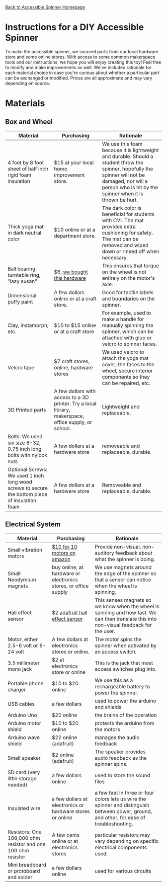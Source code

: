 [Back to Accessible Spinner Homepage](index.md)
# Instructions for a DIY Accessible Spinner
To make the accessible spinner, we sourced parts from our local hardware store and some online stores. With access to some common makerspace tools and our instructions, we hope you will enjoy creating this toy! Feel free to modify and make improvements as well. We've included rationale for each material choice in case you're curious about whether a particular part can be exchanged or modified. Prices are all approximate and may vary depending on source.
# Materials
## Box and Wheel

| Material | Purchasing | Rationale | 
|--- | --- | ---|
|4 foot by 8 foot sheet of half inch rigid foam insulation | $15 at your local home improvement store. | We use this foam because it is lightweight and durable. Should a student throw the spinner, hopefully the spinner will not be damaged, nor will a person who is hit by the spinner when it is thrown be hurt.
|Thick yoga mat in dark neutral color | $10 online or at a department store. | The dark color is beneficial for students with CVI. The mat provides extra cushioning for safety. The mat can be removed and wiped down or rinsed off when necessary.
|Ball bearing turntable ring, "lazy susan" | $6, [we bought this hardware](https://www.amazon.com/gp/product/B0006LBVDI/ref=oh_aui_detailpage_o00_s00?ie=UTF8&psc=1) | This ensures that torque on the wheel is not entirely on the motor's axle.
|Dimensional puffy paint | A few dollars online or at a craft store. | Good for tactile labels and boundaries on the spinner.
|Clay, instamorph, etc. | $10 to $15 online or at a craft store | For example, used to make a handle for manually spinning the spinner, which can be attached with glue or velcro to spinner faces.
|Velcro tape | $7 craft stores, online, hardware stores | We used velcro to attach the yoga mat cover, the faces to the wheel, secure interior components so they can be repaired, etc.
|3D Printed parts | A few dollars with access to a 3D printer. Try a local library, makerspace, office supply, or school. | Lightweight and replaceable.
|Bolts: We used six size 8-32, 0.75 inch long bolts with nylock nuts | A few dollars at a hardware store | removeable and replaceable, durable.
|Optional Screws: We used 1 inch long wood screws to secure the bottom piece of insulation foam | A few dollars at a hardware store | Removeable and replaceable, durable.

## Electrical System

| Material | Purchasing | Rationale | 
|--- | --- | ---|
|Small vibration motors | [$10 for 10 motors on amazon](https://www.amazon.com/gp/product/B076ZS77T1/ref=oh_aui_detailpage_o00_s00?ie=UTF8&psc=1) | Provide non-visual, non-auditory feedback about what the spinner is doing.
|Small Neodymium magnets | buy online, at hardware or electronics stores, or office supply | We use magnets around the edge of the spinner so that a sensor can notice when the wheel is spinning.
|Hall effect sensor | $2 [adafruit hall effect sensor](https://www.adafruit.com/product/158) | This senses magnets so we know when the wheel is spinning and how fast. We can then translate this into non-visual feedback for the user.
|Motor, either 2.5-6 volt or 6-24 volt | A few dollars at electronics stores or online. | The motor spins the spinner when activated by an access switch.
|3.5 millimeter mono jack | $2 at electronics store or online | This is the jack that most access switches plug into.
|Portable phone charger | $10 to $20 online  | We use this as a rechargeable battery to power the spinner.
|USB cables | a few dollars | used to power the arduino and shields
|Arduino Uno | $20 online | the brains of the operation 
|Arduino motor shield | $10 to $20 online | protects the arduino from the motors
|Arduino wave shield | $22 online (adafruit) | manages the audio feedback
|Small speaker | $2 online (adafruit) | The speaker provides audio feedback as the spinner spins.
|SD card (very little storage needed) | a few dollars online | used to store the sound files
|Insulated wire | a few dollars at electronics or hardware stores or online | a few feet in three or four colors lets us wire the spinner and distinguish between power, ground, and other, for ease of troubleshooting.
|Resistors: One 100,000 ohm resistor and one 100 ohm resistor | A few cents online or at electronics stores | particular resistors may vary depending on specific electrical components used.
|Mini breadboard or protoboard and solder | a few dollars online | used for various circuits
